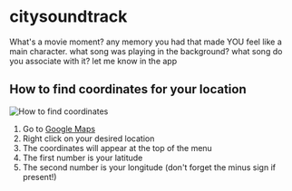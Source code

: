 # citysoundtrack

What's a movie moment? 
any memory you had that made YOU feel like a main character. what song was playing in the background? what song do you associate with it? let me know in the app

## How to find coordinates for your location

![How to find coordinates](static/coordinates.gif)

1. Go to [Google Maps](https://www.google.com/maps)
2. Right click on your desired location
3. The coordinates will appear at the top of the menu
4. The first number is your latitude
5. The second number is your longitude (don't forget the minus sign if present!)
